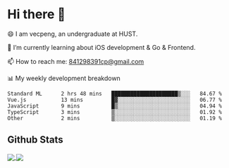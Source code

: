 
# Hi there 👋
😄 I am vecpeng, an undergraduate at HUST.

🌱 I’m currently learning about iOS development & Go & Frontend.

📫 How to reach me: 841298391cp@gmail.com

📊 My weekly development breakdown
<!--START_SECTION:waka-->

```text
Standard ML      2 hrs 48 mins   █████████████████████▒░░░   84.67 %
Vue.js           13 mins         █▓░░░░░░░░░░░░░░░░░░░░░░░   06.77 %
JavaScript       9 mins          █▒░░░░░░░░░░░░░░░░░░░░░░░   04.94 %
TypeScript       3 mins          ▒░░░░░░░░░░░░░░░░░░░░░░░░   01.92 %
Other            2 mins          ▒░░░░░░░░░░░░░░░░░░░░░░░░   01.19 %
```

<!--END_SECTION:waka-->

## Github Stats
<a href="https://github.com/anuraghazra/github-readme-stats">
  <img align="center" src="https://github-readme-stats.vercel.app/api?username=vecpeng&count_private=true&hide=stars" />
</a>
<a href="https://github.com/anuraghazra/convoychat">
  <img align="center" src="https://github-readme-stats.vercel.app/api/top-langs/?username=vecpeng&layout=compact" />
</a>
